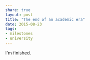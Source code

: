 ```yaml
---
share: true
layout: post
title: "The end of an academic era"
date: 2015-08-23
tags:
- milestones
- university
---
```

I'm finished.